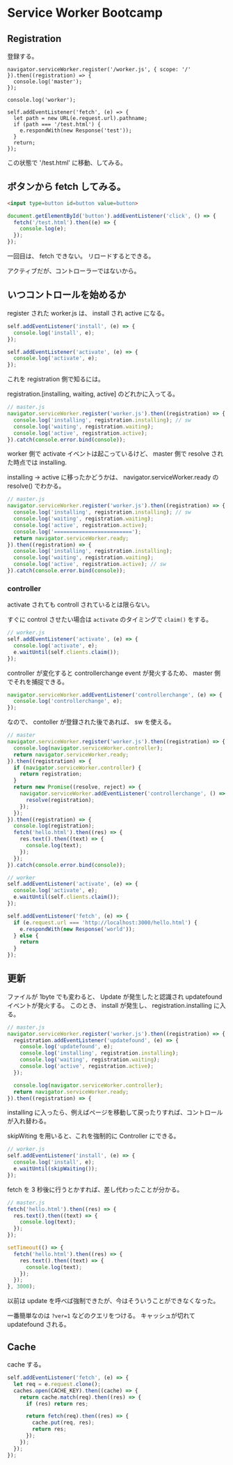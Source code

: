 # Service Worker Bootcamp

## Registration

登録する。


```
navigator.serviceWorker.register('/worker.js', { scope: '/' }).then((registration) => {
  console.log('master');
});
```

```
console.log('worker');

self.addEventListener('fetch', (e) => {
  let path = new URL(e.request.url).pathname;
  if (path === '/test.html') {
    e.respondWith(new Response('test'));
  }
  return;
});
```


この状態で '/test.html' に移動、してみる。


## ボタンから fetch してみる。


```html
<input type=button id=button value=button>
```

```js
document.getElementById('button').addEventListener('click', () => {
  fetch('/test.html').then((e) => {
    console.log(e);
  });
});
```

一回目は、 fetch できない。
リロードするとできる。

アクティブだが、コントローラーではないから。


## いつコントロールを始めるか

register された worker.js は、 install され active になる。

```js
self.addEventListener('install', (e) => {
  console.log('install', e);
});

self.addEventListener('activate', (e) => {
  console.log('activate', e);
});
```

これを registration 側で知るには。

registration.[installing, waiting, active] のどれかに入ってる。

```js
// master.js
navigator.serviceWorker.register('worker.js').then((registration) => {
  console.log('installing', registration.installing); // sw
  console.log('waiting', registration.waiting);
  console.log('active', registration.active);
}).catch(console.error.bind(console));
```

worker 側で activate イベントは起こっているけど、 master 側で resolve された時点では installing.

installing -> active に移ったかどうかは、 navigator.serviceWorker.ready の resolve() でわかる。

```js
// master.js
navigator.serviceWorker.register('worker.js').then((registration) => {
  console.log('installing', registration.installing); // sw
  console.log('waiting', registration.waiting);
  console.log('active', registration.active);
  console.log('=========================');
  return navigator.serviceWorker.ready;
}).then((registration) => {
  console.log('installing', registration.installing);
  console.log('waiting', registration.waiting);
  console.log('active', registration.active); // sw
}).catch(console.error.bind(console));
```

### controller

activate されても controll されているとは限らない。

すぐに control させたい場合は `activate` のタイミングで `claim()` をする。

```js
// worker.js
self.addEventListener('activate', (e) => {
  console.log('activate', e);
  e.waitUntil(self.clients.claim());
});
```

controller が変化すると controllerchange event が発火するため、 master 側でそれを捕捉できる。

```js
navigator.serviceWorker.addEventListener('controllerchange', (e) => {
  console.log('controllerchange', e);
});
```


なので、 contoller が登録された後であれば、 sw を使える。

```js
// master
navigator.serviceWorker.register('worker.js').then((registration) => {
  console.log(navigator.serviceWorker.controller);
  return navigator.serviceWorker.ready;
}).then((registration) => {
  if (navigator.serviceWorker.controller) {
    return registration;
  }
  return new Promise((resolve, reject) => {
    navigator.serviceWorker.addEventListener('controllerchange', () => {
      resolve(registration);
    });
  });
}).then((registration) => {
  console.log(registration);
  fetch('hello.html').then((res) => {
    res.text().then((text) => {
      console.log(text);
    });
  });
}).catch(console.error.bind(console));
```


```js
// worker
self.addEventListener('activate', (e) => {
  console.log('activate', e);
  e.waitUntil(self.clients.claim());
});

self.addEventListener('fetch', (e) => {
  if (e.request.url === 'http://localhost:3000/hello.html') {
    e.respondWith(new Response('world'));
  } else {
    return
  }
});
```


## 更新

ファイルが 1byte でも変わると、 Update が発生したと認識され updatefound イベントが発火する。
このとき、 install が発生し、 registration.installing に入る。

```js
// master.js
navigator.serviceWorker.register('worker.js').then((registration) => {
  registration.addEventListener('updatefound', (e) => {
    console.log('updatefound', e);
    console.log('installing', registration.installing);
    console.log('waiting', registration.waiting);
    console.log('active', registration.active);
  });

  console.log(navigator.serviceWorker.controller);
  return navigator.serviceWorker.ready;
}).then((registration) => {
```

installing に入ったら、例えばページを移動して戻ったりすれば、コントロールが入れ替わる。

skipWiting を用いると、これを強制的に Controller にできる。

```js
// worker.js
self.addEventListener('install', (e) => {
  console.log('install', e);
  e.waitUntil(skipWaiting());
});
```


fetch を 3 秒後に行うとかすれば、差し代わったことが分かる。

```js
// master.js
fetch('hello.html').then((res) => {
  res.text().then((text) => {
    console.log(text);
  });
});

setTimeout(() => {
  fetch('hello.html').then((res) => {
    res.text().then((text) => {
      console.log(text);
    });
  });
}, 3000);
```

以前は update を呼べば強制できたが、今はそういうことができなくなった。

一番簡単なのは `?ver=1` などのクエリをつける。
キャッシュが切れて updatefound される。

## Cache

cache する。

```js
self.addEventListener('fetch', (e) => {
  let req = e.request.clone();
  caches.open(CACHE_KEY).then((cache) => {
    return cache.match(req).then((res) => {
      if (res) return res;

      return fetch(req).then((res) => {
        cache.put(req, res);
        return res;
      });
    });
  });
});
```


